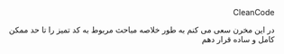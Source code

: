 <div dir='rtl' align='right' > CleanCode </div>
<p dir='rtl' > در این مخرن سعی می کنم به طور خلاصه مباحث مربوط به کد تمیز را تا حد ممکن کامل و ساده قرار دهم </p>
